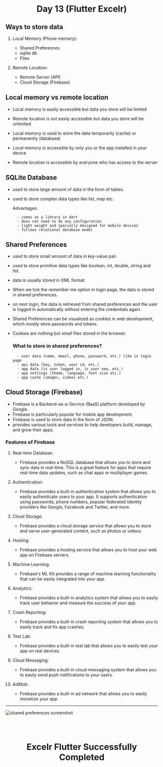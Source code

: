 <h1 align="center"> Day 13 (Flutter Excelr)</h1>

## Ways to store data

1. Local Memory (Phone memory):
    - Shared Preferences
    - sqlite db
    - Files

2. Remote Location:
    - Remote Server (API)
    - Cloud Storage (Firebase)

## Local memory vs remote location

- Local memory is easily accessible but data you store will be limited

- Remote location is not easily accessible but data you store will be unlimited

- Local memory is used to store the data temporarily (cache) or permanently (database)

- Local memory is accessible by only you or the app installed in your device

- Remote location is accessible by everyone who has access to the server


## SQLite Database

- used to store large amount of data in the form of tables.
- used to store complex data types like list, map etc.

    Advantages:

        - comes as a library in dart
        - does not need to do any configuration
        - light weight and specially designed for mobile devices
        - follows relational database model

## Shared Preferences

- used to store small amount of data in key-value pair.
- used to store primitive data types like boolean, int, double, string and list.
- data is usually stored in XML format.
- When we tick the remember me option in login page, the data is stored in shared preferences.
- on next login, the data is retrieved from shared preferences and the user is logged in automatically without entering the credentials again.
- Shared Preferences can be visualized as cookies in web development, which mostly store passwords and tokens.
- Cookies are nothing but small files stored in the browser.


    ### What to store in shared preferences?

        - user data (name, email, phone, password, etc.) like in login page
        - api data (key, token, user id, etc.)
        - app data (is user logged in, is user new, etc.)
        - app settings (theme, language, font size etc.)
        - app cache (images, videos etc.)

## Cloud Storage (Firebase)

- Firebase is a Backend-as-a-Service (BaaS) platform developed by Google.
- Firebase is particularly popular for mobile app development.
- Firebase is used to store data in the form of JSON.
- provides various tools and services to help developers build, manage, and grow their apps.

### Features of Firebase

1. Real-time Database: 
    
    - Firebase provides a NoSQL database that allows you to store and sync data in real-time. This is a great feature for apps that require real-time data updates, such as chat apps or multiplayer games.

2. Authentication:
        
    - Firebase provides a built-in authentication system that allows you to easily authenticate users to your app. It supports authentication using passwords, phone numbers, popular federated identity providers like Google, Facebook and Twitter, and more.

3. Cloud Storage:

    - Firebase provides a cloud storage service that allows you to store and serve user-generated content, such as photos or videos.

4. Hosting:

    - Firebase provides a hosting service that allows you to host your web app on Firebase servers. 

5. Machine Learning: 
    - Firebase's ML Kit provides a range of machine learning functionality that can be easily integrated into your app.

6. Analytics: 
    - Firebase provides a built-in analytics system that allows you to easily track user behavior and measure the success of your app.

7. Crash Reporting: 
    - Firebase provides a built-in crash reporting system that allows you to easily track and fix app crashes.

8. Test Lab: 
    - Firebase provides a built-in test lab that allows you to easily test your app on real devices.

9. Cloud Messaging: 
    - Firebase provides a built-in cloud messaging system that allows you to easily send push notifications to your users.

10. AdMob: 
    - Firebase provides a built-in ad network that allows you to easily monetize your app.
------- 


<img src="Images/.jpg" alt="shared preferences screenshot">

<br><br>
<h1 align="center">Excelr Flutter Successfully Completed</h1>